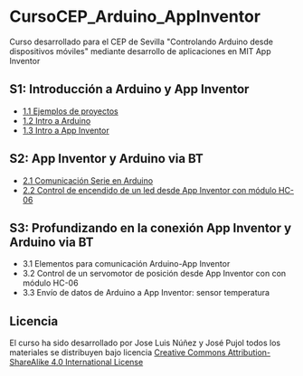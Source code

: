 # CursoCEP_Arduino_AppInventor
Curso desarrollado para el CEP de Sevilla "Controlando Arduino desde dispositivos móviles" mediante desarrollo de aplicaciones en MIT App Inventor

## S1: Introducción a Arduino y App Inventor
- [1.1 Ejemplos de proyectos](https://github.com/Josepujol/CursoCEP_Arduino_AppInventor/tree/master/1.1_EjemplosProyectos)
- [1.2 Intro a Arduino](https://github.com/Josepujol/CursoCEP_Arduino_AppInventor/tree/master/1.2_IntroArduino)
- [1.3 Intro a App Inventor](https://github.com/Josepujol/CursoCEP_Arduino_AppInventor/tree/master/1.3_IntroAppInventor)

## S2: App Inventor y Arduino via BT
- [2.1 Comunicación Serie en Arduino](https://github.com/Josepujol/CursoCEP_Arduino_AppInventor/tree/master/2.1_ComunicacionSerieArduino)
- [2.2 Control de encendido de un led desde App Inventor con módulo HC-06](https://github.com/Josepujol/CursoCEP_Arduino_AppInventor/tree/master/2.3_ControlLED_App_BT)

## S3: Profundizando en la conexión App Inventor y Arduino via BT
- 3.1 Elementos para comunicación Arduino-App Inventor
- 3.2 Control de un servomotor de posición desde App Inventor con con módulo HC-06
- 3.3  Envío de datos de Arduino a App Inventor: sensor temperatura 

## Licencia
El curso ha sido desarrollado por Jose Luis Núñez y José Pujol todos los materiales se distribuyen bajo licencia [Creative Commons Attribution-ShareAlike 4.0 International License](http://creativecommons.org/licenses/by-sa/4.0/)
